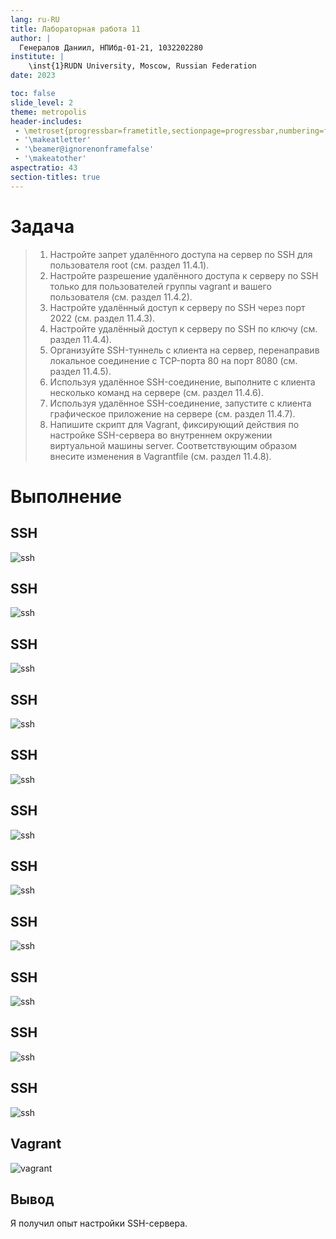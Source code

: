 ```yaml
---
lang: ru-RU
title: Лабораторная работа 11
author: |
  Генералов Даниил, НПИбд-01-21, 1032202280
institute: |
	\inst{1}RUDN University, Moscow, Russian Federation
date: 2023

toc: false
slide_level: 2
theme: metropolis
header-includes: 
 - \metroset{progressbar=frametitle,sectionpage=progressbar,numbering=fraction}
 - '\makeatletter'
 - '\beamer@ignorenonframefalse'
 - '\makeatother'
aspectratio: 43
section-titles: true
---
```


# Задача

> 1. Настройте запрет удалённого доступа на сервер по SSH для пользователя root (см. раздел 11.4.1).
> 2. Настройте разрешение удалённого доступа к серверу по SSH только для пользователей группы vagrant и вашего пользователя (см. раздел 11.4.2).
> 3. Настройте удалённый доступ к серверу по SSH через порт 2022 (см. раздел 11.4.3).
> 4. Настройте удалённый доступ к серверу по SSH по ключу (см. раздел 11.4.4).
> 5. Организуйте SSH-туннель с клиента на сервер, перенаправив локальное соединение с TCP-порта 80 на порт 8080 (см. раздел 11.4.5).
> 6. Используя удалённое SSH-соединение, выполните с клиента несколько команд на сервере (см. раздел 11.4.6).
> 7. Используя удалённое SSH-соединение, запустите с клиента графическое приложение на сервере (см. раздел 11.4.7).
> 8. Напишите скрипт для Vagrant, фиксирующий действия по настройке SSH-сервера во внутреннем окружении виртуальной машины server. Соответствующим образом внесите изменения в Vagrantfile (см. раздел 11.4.8).


# Выполнение 

## SSH

![ssh](../report/1.png)

## SSH

![ssh](../report/2.png)

## SSH

![ssh](../report/3.png)

## SSH

![ssh](../report/4.png)

## SSH

![ssh](../report/5.png)

## SSH

![ssh](../report/6.png)

## SSH

![ssh](../report/7.png)

## SSH

![ssh](../report/8.png)

## SSH

![ssh](../report/9.png)

## SSH

![ssh](../report/10.png)

## SSH

![ssh](../report/11.png)

## Vagrant

![vagrant](../report/12.png)


## Вывод

Я получил опыт настройки SSH-сервера.
